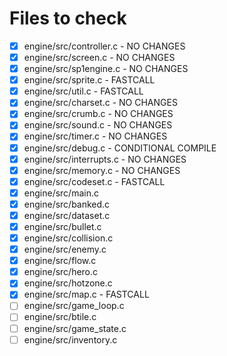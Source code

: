 # Files to check

- [x] engine/src/controller.c - NO CHANGES
- [x] engine/src/screen.c - NO CHANGES
- [x] engine/src/sp1engine.c - NO CHANGES
- [x] engine/src/sprite.c - FASTCALL
- [x] engine/src/util.c - FASTCALL
- [x] engine/src/charset.c - NO CHANGES
- [x] engine/src/crumb.c - NO CHANGES
- [x] engine/src/sound.c - NO CHANGES
- [x] engine/src/timer.c - NO CHANGES
- [x] engine/src/debug.c - CONDITIONAL COMPILE
- [x] engine/src/interrupts.c - NO CHANGES
- [x] engine/src/memory.c - NO CHANGES
- [x] engine/src/codeset.c - FASTCALL
- [x] engine/src/main.c
- [x] engine/src/banked.c
- [x] engine/src/dataset.c
- [x] engine/src/bullet.c
- [x] engine/src/collision.c
- [x] engine/src/enemy.c
- [x] engine/src/flow.c
- [x] engine/src/hero.c
- [x] engine/src/hotzone.c
- [x] engine/src/map.c - FASTCALL
- [ ] engine/src/game_loop.c
- [ ] engine/src/btile.c
- [ ] engine/src/game_state.c
- [ ] engine/src/inventory.c
